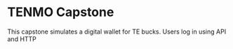 # TENMO Capstone

This capstone simulates a digital wallet for TE bucks.  Users log in using API and HTTP
